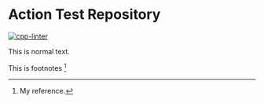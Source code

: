 # Action Test Repository

[![cpp-linter](https://github.com/shenxianpeng/test-repo/actions/workflows/cpp-linter.yml/badge.svg)](https://github.com/shenxianpeng/test-repo/actions/workflows/cpp-linter.yml)


This is normal text.

This is footnotes [^1]

[^1]: My reference.

